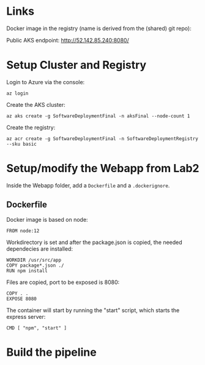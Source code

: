 
# Links

Docker image in the registry (name is derived from the (shared) git repo): 

Public AKS endpoint: http://52.142.85.240:8080/

# Setup Cluster and Registry

Login to Azure via the console:

    az login

Create the AKS cluster:

    az aks create -g SoftwareDeploymentFinal -n aksFinal --node-count 1

Create the registry:

    az acr create -g SoftwareDeploymentFinal -n SoftwareDeploymentRegistry --sku basic

# Setup/modify the Webapp from Lab2

Inside the Webapp folder, add a `Dockerfile` and a `.dockerignore`.

## Dockerfile

Docker image is based on node:

    FROM node:12

Workdirectory is set and after the package.json is copied, the needed dependecies are installed:

    WORKDIR /usr/src/app
    COPY package*.json ./
    RUN npm install

Files are copied, port to be exposed is 8080:

    COPY . .
    EXPOSE 8080

The container will start by running the "start" script, which starts the express server:

    CMD [ "npm", "start" ]

# Build the pipeline

